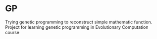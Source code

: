 # GP
Trying genetic programming to reconstruct simple mathematic function. Project for learning genetic programming in Evolutionary Computation course
